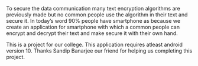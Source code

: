 To secure the data communication many text encryption algorithms are previously made but no common people use the algorithm in their text and secure it. In today’s word 90% people have smartphone as because we create an application for smartphone with which a common people can encrypt and decrypt their text and make secure it with their own hand.

This is a project for our college. This application requires atleast android version 10. Thanks Sandip Banarjee our friend for helping us completing this project.
